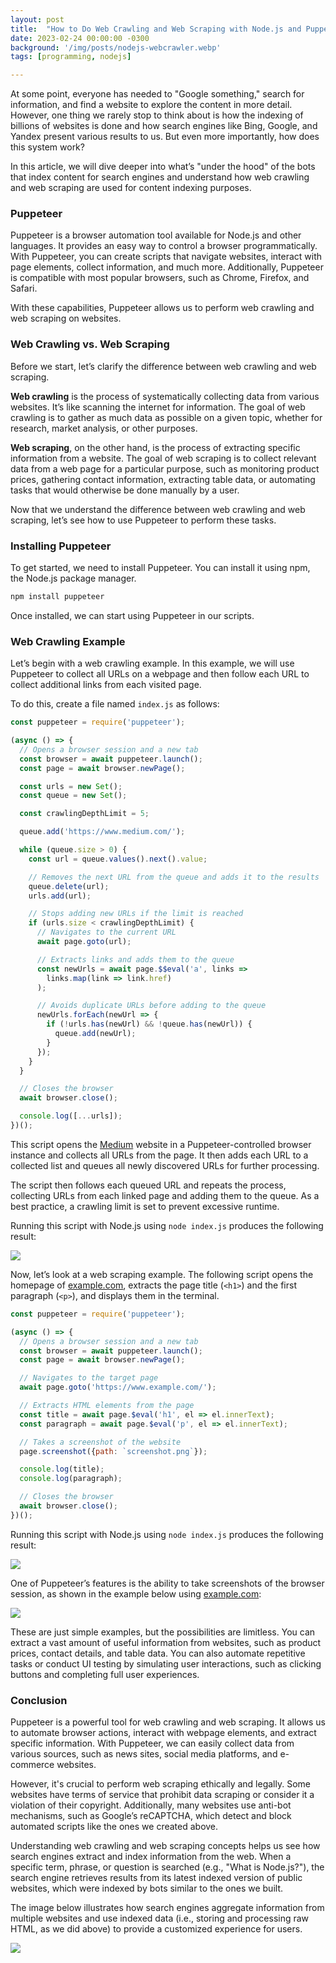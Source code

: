 ```yaml
---
layout: post
title:  "How to Do Web Crawling and Web Scraping with Node.js and Puppeteer"
date: 2023-02-24 00:00:00 -0300
background: '/img/posts/nodejs-webcrawler.webp'
tags: [programming, nodejs]

---
```


At some point, everyone has needed to "Google something," search for information, and find a website to explore the content in more detail. However, one thing we rarely stop to think about is how the indexing of billions of websites is done and how search engines like Bing, Google, and Yandex present various results to us. But even more importantly, how does this system work?  

In this article, we will dive deeper into what’s "under the hood" of the bots that index content for search engines and understand how web crawling and web scraping are used for content indexing purposes.  

### Puppeteer  
Puppeteer is a browser automation tool available for Node.js and other languages. It provides an easy way to control a browser programmatically. With Puppeteer, you can create scripts that navigate websites, interact with page elements, collect information, and much more. Additionally, Puppeteer is compatible with most popular browsers, such as Chrome, Firefox, and Safari.  

With these capabilities, Puppeteer allows us to perform web crawling and web scraping on websites.  

### Web Crawling vs. Web Scraping  
Before we start, let’s clarify the difference between web crawling and web scraping.  

**Web crawling** is the process of systematically collecting data from various websites. It’s like scanning the internet for information. The goal of web crawling is to gather as much data as possible on a given topic, whether for research, market analysis, or other purposes.  

**Web scraping**, on the other hand, is the process of extracting specific information from a website. The goal of web scraping is to collect relevant data from a web page for a particular purpose, such as monitoring product prices, gathering contact information, extracting table data, or automating tasks that would otherwise be done manually by a user.  

Now that we understand the difference between web crawling and web scraping, let’s see how to use Puppeteer to perform these tasks.  

### Installing Puppeteer  
To get started, we need to install Puppeteer. You can install it using npm, the Node.js package manager.  

```bash
npm install puppeteer
```
Once installed, we can start using Puppeteer in our scripts.  

### Web Crawling Example  
Let’s begin with a web crawling example. In this example, we will use Puppeteer to collect all URLs on a webpage and then follow each URL to collect additional links from each visited page.  

To do this, create a file named `index.js` as follows:  

```javascript
const puppeteer = require('puppeteer');

(async () => {
  // Opens a browser session and a new tab
  const browser = await puppeteer.launch();
  const page = await browser.newPage();

  const urls = new Set();
  const queue = new Set();

  const crawlingDepthLimit = 5;

  queue.add('https://www.medium.com/');

  while (queue.size > 0) {
    const url = queue.values().next().value;

    // Removes the next URL from the queue and adds it to the results
    queue.delete(url);
    urls.add(url);

    // Stops adding new URLs if the limit is reached
    if (urls.size < crawlingDepthLimit) {
      // Navigates to the current URL
      await page.goto(url);

      // Extracts links and adds them to the queue
      const newUrls = await page.$$eval('a', links =>
        links.map(link => link.href)
      );

      // Avoids duplicate URLs before adding to the queue
      newUrls.forEach(newUrl => {
        if (!urls.has(newUrl) && !queue.has(newUrl)) {
          queue.add(newUrl);
        }
      });
    }
  }

  // Closes the browser
  await browser.close();

  console.log([...urls]);
})();
```

This script opens the [Medium](https://www.medium.com) website in a Puppeteer-controlled browser instance and collects all URLs from the page. It then adds each URL to a collected list and queues all newly discovered URLs for further processing.  

The script then follows each queued URL and repeats the process, collecting URLs from each linked page and adding them to the queue. As a best practice, a crawling limit is set to prevent excessive runtime.  

Running this script with Node.js using `node index.js` produces the following result:  

![](../../../img/posts/puppeteer-result-01.png)  

Now, let’s look at a web scraping example. The following script opens the homepage of [example.com](https://www.example.com/), extracts the page title (`<h1>`) and the first paragraph (`<p>`), and displays them in the terminal.  

```javascript
const puppeteer = require('puppeteer');

(async () => {
  // Opens a browser session and a new tab
  const browser = await puppeteer.launch();
  const page = await browser.newPage();

  // Navigates to the target page
  await page.goto('https://www.example.com/');

  // Extracts HTML elements from the page
  const title = await page.$eval('h1', el => el.innerText);
  const paragraph = await page.$eval('p', el => el.innerText);

  // Takes a screenshot of the website
  page.screenshot({path: `screenshot.png`});

  console.log(title);
  console.log(paragraph);

  // Closes the browser
  await browser.close();
})();
```

Running this script with Node.js using `node index.js` produces the following result:  

![](../../../img/posts/puppeteer-result-02.png)  

One of Puppeteer’s features is the ability to take screenshots of the browser session, as shown in the example below using [example.com](https://www.example.com):  

![](../../../img/posts/puppeteer-result-03.png)  

These are just simple examples, but the possibilities are limitless. You can extract a vast amount of useful information from websites, such as product prices, contact details, and table data. You can also automate repetitive tasks or conduct UI testing by simulating user interactions, such as clicking buttons and completing full user experiences.  

### Conclusion  
Puppeteer is a powerful tool for web crawling and web scraping. It allows us to automate browser actions, interact with webpage elements, and extract specific information. With Puppeteer, we can easily collect data from various sources, such as news sites, social media platforms, and e-commerce websites.  

However, it's crucial to perform web scraping ethically and legally. Some websites have terms of service that prohibit data scraping or consider it a violation of their copyright. Additionally, many websites use anti-bot mechanisms, such as Google’s reCAPTCHA, which detect and block automated scripts like the ones we created above.  

Understanding web crawling and web scraping concepts helps us see how search engines extract and index information from the web. When a specific term, phrase, or question is searched (e.g., "What is Node.js?"), the search engine retrieves results from its latest indexed version of public websites, which were indexed by bots similar to the ones we built.  

The image below illustrates how search engines aggregate information from multiple websites and use indexed data (i.e., storing and processing raw HTML, as we did above) to provide a customized experience for users.  

![](../../../img/posts/exemplo-google-01.png)  